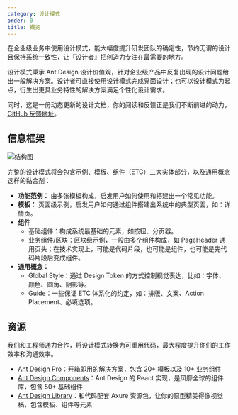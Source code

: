 ```yaml
---
category: 设计模式
order: 0
title: 概览
---
```


在企业级业务中使用设计模式，能大幅度提升研发团队的确定性，节约无谓的设计且保持系统一致性，让『设计者』把创造力专注在最需要的地方。

设计模式秉承 Ant Design 设计价值观，针对企业级产品中反复出现的设计问题给出一般解决方案。设计者可直接使用设计模式完成界面设计；也可以设计模式为起点，衍生出更具业务特性的解决方案满足个性化设计需求。

同时，这是一份动态更新的设计文档，你的阅读和反馈正是我们不断前进的动力，[GitHub 反馈地址](https://github.com/ant-design/ant-design/issues)。

## 信息框架

![结构图](https://gw.alipayobjects.com/zos/rmsportal/NyWYOFQxJYElAwtUfSdv.png)

完整的设计模式将会包含示例、模板、组件（ETC）三大实体部分，以及通用概念这样的黏合剂：

- **功能范例：** 由多张模板构成，启发用户如何使用和搭建出一个常见功能。
- **模板：** 页面级示例，启发用户如何通过组件搭建出系统中的典型页面，如：详情页。
- **组件**
  - 基础组件：构成系统最基础的元素，如按钮、分页器。
  - 业务组件/区块：区块级示例，一般由多个组件构成，如 PageHeader 通用页头；在技术实现上，可能是代码片段，也可能是组件，也可能是先代码片段后变成组件。
- **通用概念：**
  - Global Style：通过 Design Token 的方式控制视觉表达，比如：字体、颜色、圆角、阴影等。
  - Guide：一些保证 ETC 体系化的约定，如：排版、文案、Action Placement、必填选项。

## 资源

我们和工程师通力合作，将设计模式转换为可重用代码，最大程度提升你们的工作效率和沟通效率。

- [Ant Design Pro](https://pro.ant.design)：开箱即用的解决方案，包含 20+ 模板以及 10+ 业务组件
- [Ant Design Components](https://ant.design/docs/react/introduce)：Ant Design 的 React 实现，是风靡全球的组件库，包含 50+ 基础组件
- [Ant Design Library](http://library.ant.design/)：和代码配套 Axure 资源包，让你的原型精美得像视觉稿，包含模板、组件等元素
